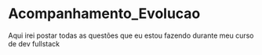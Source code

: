 # Acompanhamento_Evolucao
Aqui irei postar todas as questões que eu estou fazendo durante meu curso de dev fullstack 
